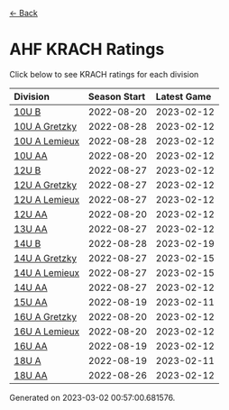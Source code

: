 [<- Back](../readme.md)
# AHF KRACH Ratings
Click below to see KRACH ratings for each division

| Division | Season Start | Latest Game |
| :-- | :-- | :-- |
| [10U B](10U-B-ratings.md) | 2022-08-20 | 2023-02-12 |
| [10U A Gretzky](10U-A-Gretzky-ratings.md) | 2022-08-28 | 2023-02-12 |
| [10U A Lemieux](10U-A-Lemieux-ratings.md) | 2022-08-28 | 2023-02-12 |
| [10U AA](10U-AA-ratings.md) | 2022-08-20 | 2023-02-12 |
| [12U B](12U-B-ratings.md) | 2022-08-27 | 2023-02-12 |
| [12U A Gretzky](12U-A-Gretzky-ratings.md) | 2022-08-27 | 2023-02-12 |
| [12U A Lemieux](12U-A-Lemieux-ratings.md) | 2022-08-27 | 2023-02-12 |
| [12U AA](12U-AA-ratings.md) | 2022-08-20 | 2023-02-12 |
| [13U AA](13U-AA-ratings.md) | 2022-08-27 | 2023-02-12 |
| [14U B](14U-B-ratings.md) | 2022-08-28 | 2023-02-19 |
| [14U A Gretzky](14U-A-Gretzky-ratings.md) | 2022-08-27 | 2023-02-15 |
| [14U A Lemieux](14U-A-Lemieux-ratings.md) | 2022-08-27 | 2023-02-15 |
| [14U AA](14U-AA-ratings.md) | 2022-08-27 | 2023-02-12 |
| [15U AA](15U-AA-ratings.md) | 2022-08-19 | 2023-02-11 |
| [16U A Gretzky](16U-A-Gretzky-ratings.md) | 2022-08-20 | 2023-02-12 |
| [16U A Lemieux](16U-A-Lemieux-ratings.md) | 2022-08-20 | 2023-02-12 |
| [16U AA](16U-AA-ratings.md) | 2022-08-19 | 2023-02-12 |
| [18U A](18U-A-ratings.md) | 2022-08-19 | 2023-02-11 |
| [18U AA](18U-AA-ratings.md) | 2022-08-26 | 2023-02-12 |

Generated on 2023-03-02 00:57:00.681576.
